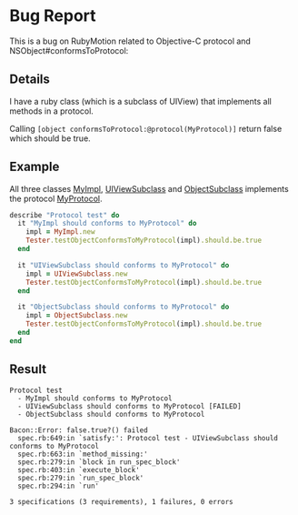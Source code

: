 # Bug Report

This is a bug on RubyMotion related to Objective-C protocol and NSObject#conformsToProtocol:

## Details

I have a ruby class (which is a subclass of UIView) that implements all methods in a protocol. 

Calling ```[object conformsToProtocol:@protocol(MyProtocol)]``` return false which should be true.


## Example

All three classes [MyImpl](https://github.com/siuying/rubymotion-protocol-bug/blob/master/vendor/objc/MyImpl.m), [UIViewSubclass](https://github.com/siuying/rubymotion-protocol-bug/blob/master/app/uiview_subclass.rb) and [ObjectSubclass](https://github.com/siuying/rubymotion-protocol-bug/blob/master/app/object_subclass.rb) implements the protocol [MyProtocol](https://github.com/siuying/rubymotion-protocol-bug/blob/master/vendor/objc/MyProtocol.h).

```ruby
describe "Protocol test" do
  it "MyImpl should conforms to MyProtocol" do
    impl = MyImpl.new
    Tester.testObjectConformsToMyProtocol(impl).should.be.true
  end

  it "UIViewSubclass should conforms to MyProtocol" do
    impl = UIViewSubclass.new
    Tester.testObjectConformsToMyProtocol(impl).should.be.true
  end

  it "ObjectSubclass should conforms to MyProtocol" do
    impl = ObjectSubclass.new
    Tester.testObjectConformsToMyProtocol(impl).should.be.true
  end
end
```

## Result

```
Protocol test
  - MyImpl should conforms to MyProtocol
  - UIViewSubclass should conforms to MyProtocol [FAILED]
  - ObjectSubclass should conforms to MyProtocol

Bacon::Error: false.true?() failed
  spec.rb:649:in `satisfy:': Protocol test - UIViewSubclass should conforms to MyProtocol
  spec.rb:663:in `method_missing:'
  spec.rb:279:in `block in run_spec_block'
  spec.rb:403:in `execute_block'
  spec.rb:279:in `run_spec_block'
  spec.rb:294:in `run'

3 specifications (3 requirements), 1 failures, 0 errors

```